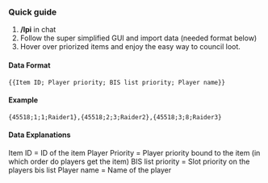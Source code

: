 ### **Quick guide**
1. **/lpi** in chat
2. Follow the super simplified GUI and import data (needed format below)
3. Hover over priorized items and enjoy the easy way to council loot. 


#### **Data Format**
`{{Item ID; Player priority; BIS list priority; Player name}}`


#### **Example**
`{45518;1;1;Raider1},{45518;2;3;Raider2},{45518;3;8;Raider3}`


#### **Data Explanations**
Item ID = ID of the item
Player Priority = Player priority bound to the item (in which order do players get the item)
BIS list priority = Slot priority on the players bis list
Player name = Name of the player
